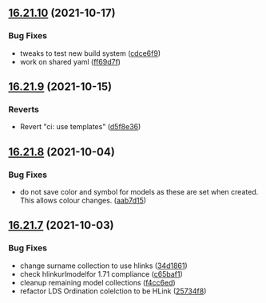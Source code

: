## [16.21.10](https://github.com/phandcock/GrampsView/compare/v16.21.9...v16.21.10) (2021-10-17)


### Bug Fixes

* tweaks to test new build system ([cdce6f9](https://github.com/phandcock/GrampsView/commit/cdce6f9f1521616206100ef7ac53e6911c254af4))
* work on shared yaml ([ff69d7f](https://github.com/phandcock/GrampsView/commit/ff69d7fd78b44a01b5b280e6cb1f84e0b8875012))



## [16.21.9](https://github.com/phandcock/GrampsView/compare/v16.21.8...v16.21.9) (2021-10-15)


### Reverts

* Revert "ci: use templates" ([d5f8e36](https://github.com/phandcock/GrampsView/commit/d5f8e3611aa0e337698f08b3d33149571b4a5ac4))



## [16.21.8](https://github.com/phandcock/GrampsView/compare/v16.21.7...v16.21.8) (2021-10-04)


### Bug Fixes

* do not save color and symbol for models as these are set when created.  This allows colour changes. ([aab7d15](https://github.com/phandcock/GrampsView/commit/aab7d150170ce6340cc0ecc5b49dce59b4fdc1ce))



## [16.21.7](https://github.com/phandcock/GrampsView/compare/v16.21.6...v16.21.7) (2021-10-03)


### Bug Fixes

* change surname collection to use hlinks ([34d1861](https://github.com/phandcock/GrampsView/commit/34d18613f67474913c6323a87828f8f3d631e9d6))
* check hlinkurlmodelfor 1.71 compliance ([c65baf1](https://github.com/phandcock/GrampsView/commit/c65baf18d8c14f7e17a8b63289c585480f90ca07))
* cleanup remaining model collections ([f4cc6ed](https://github.com/phandcock/GrampsView/commit/f4cc6edd0fb0af7a122259a72bd4685cb862e383))
* refactor LDS Ordination colelction to be HLink ([25734f8](https://github.com/phandcock/GrampsView/commit/25734f831b35477ce820904704f012add81939ad))



